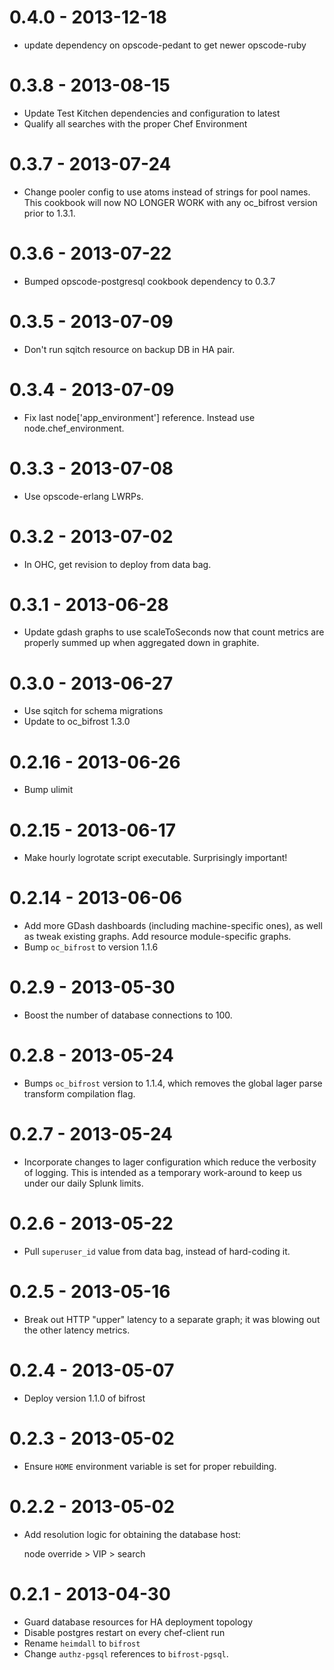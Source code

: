 # 0.4.0 - 2013-12-18
- update dependency on opscode-pedant to get newer opscode-ruby

# 0.3.8 - 2013-08-15
- Update Test Kitchen dependencies and configuration to latest
- Qualify all searches with the proper Chef Environment

# 0.3.7 - 2013-07-24
- Change pooler config to use atoms instead of strings for pool names.
  This cookbook will now NO LONGER WORK with any oc_bifrost version
  prior to 1.3.1.

# 0.3.6 - 2013-07-22
- Bumped opscode-postgresql cookbook dependency to 0.3.7

# 0.3.5 - 2013-07-09
- Don't run sqitch resource on backup DB in HA pair.

# 0.3.4 - 2013-07-09
- Fix last node['app_environment'] reference. Instead use
  node.chef_environment.

# 0.3.3 - 2013-07-08
- Use opscode-erlang LWRPs.

# 0.3.2 - 2013-07-02
- In OHC, get revision to deploy from data bag.

# 0.3.1 - 2013-06-28
- Update gdash graphs to use scaleToSeconds now that count metrics are
  properly summed up when aggregated down in graphite.

# 0.3.0 - 2013-06-27
- Use sqitch for schema migrations
- Update to oc_bifrost 1.3.0

# 0.2.16 - 2013-06-26
- Bump ulimit

# 0.2.15 - 2013-06-17
- Make hourly logrotate script executable.  Surprisingly important!

# 0.2.14 - 2013-06-06
- Add more GDash dashboards (including machine-specific ones), as well
  as tweak existing graphs.  Add resource module-specific graphs.
- Bump `oc_bifrost` to version 1.1.6

# 0.2.9 - 2013-05-30
- Boost the number of database connections to 100.

# 0.2.8 - 2013-05-24
- Bumps `oc_bifrost` version to 1.1.4, which removes the global lager
  parse transform compilation flag.

# 0.2.7 - 2013-05-24
- Incorporate changes to lager configuration which reduce the
  verbosity of logging.  This is intended as a temporary work-around
  to keep us under our daily Splunk limits.

# 0.2.6 - 2013-05-22
- Pull `superuser_id` value from data bag, instead of hard-coding it.

# 0.2.5 - 2013-05-16
- Break out HTTP "upper" latency to a separate graph; it was blowing
  out the other latency metrics.

# 0.2.4 - 2013-05-07
- Deploy version 1.1.0 of bifrost

# 0.2.3 - 2013-05-02
- Ensure `HOME` environment variable is set for proper rebuilding.

# 0.2.2 - 2013-05-02
- Add resolution logic for obtaining the database host:

  node override > VIP > search

# 0.2.1 - 2013-04-30
- Guard database resources for HA deployment topology
- Disable postgres restart on every chef-client run
- Rename `heimdall` to `bifrost`
- Change `authz-pgsql` references to `bifrost-pgsql`.
